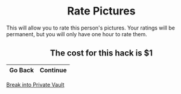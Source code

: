 <h1 align="center"> Rate Pictures </h1>
  <p><p></p></p>
  
This will allow you to rate this person's pictures. Your ratings will be permanent, but you will only have one hour to rate them.  
<p></p><p></p>
  
 <h2 align="center"> The cost for this hack is $1</h2>
 <p></p>
 
Go Back | Continue
------------ | -------------


[Break into Private Vault](index.md)
